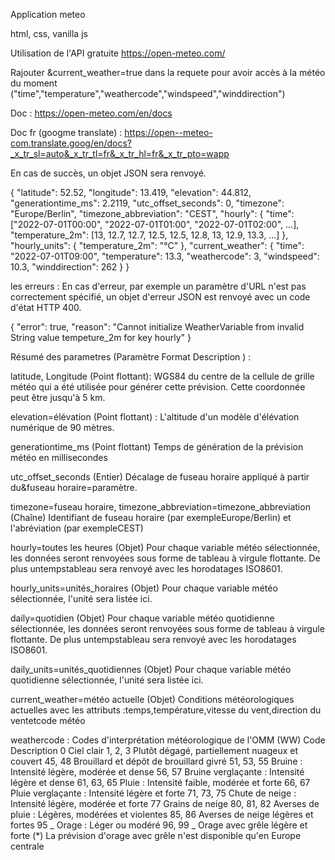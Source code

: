 Application meteo

html, css, vanilla js

Utilisation de l'API gratuite https://open-meteo.com/

Rajouter &current_weather=true dans la requete pour avoir accès à la météo du moment ("time","temperature","weathercode","windspeed","winddirection")

Doc : https://open-meteo.com/en/docs

Doc fr (googme translate) :
https://open--meteo-com.translate.goog/en/docs?_x_tr_sl=auto&_x_tr_tl=fr&_x_tr_hl=fr&_x_tr_pto=wapp

En cas de succès, un objet JSON sera renvoyé.

{
"latitude": 52.52,
"longitude": 13.419,
"elevation": 44.812,
"generationtime_ms": 2.2119,
"utc_offset_seconds": 0,
"timezone": "Europe/Berlin",
"timezone_abbreviation": "CEST",
"hourly": {
"time": ["2022-07-01T00:00", "2022-07-01T01:00", "2022-07-01T02:00", ...],
"temperature_2m": [13, 12.7, 12.7, 12.5, 12.5, 12.8, 13, 12.9, 13.3, ...]
},
"hourly_units": {
"temperature_2m": "°C"
},
"current_weather": {
"time": "2022-07-01T09:00",
"temperature": 13.3,
"weathercode": 3,
"windspeed": 10.3,
"winddirection": 262
}
}

les erreurs :
En cas d'erreur, par exemple un paramètre d'URL n'est pas correctement spécifié, un objet d'erreur JSON est renvoyé avec un code d'état HTTP 400.

{
"error": true,
"reason": "Cannot initialize WeatherVariable from invalid String value tempeture_2m for key hourly"
}

Résumé des parametres (Paramètre Format Description ) :

latitude, Longitude (Point flottant): WGS84 du centre de la cellule de grille météo qui a été utilisée pour générer cette prévision. Cette coordonnée peut être jusqu'à 5 km.

elevation=élévation (Point flottant) : L'altitude d'un modèle d'élévation numérique de 90 mètres.

generationtime_ms (Point flottant) Temps de génération de la prévision météo en millisecondes

utc_offset_seconds (Entier) Décalage de fuseau horaire appliqué à partir du&fuseau horaire=paramètre.

timezone=fuseau horaire, timezone_abbreviation=timezone_abbreviation (Chaîne) Identifiant de fuseau horaire (par exempleEurope/Berlin) et l'abréviation (par exempleCEST)

hourly=toutes les heures (Objet) Pour chaque variable météo sélectionnée, les données seront renvoyées sous forme de tableau à virgule flottante. De plus untempstableau sera renvoyé avec les horodatages ISO8601.

hourly_units=unités_horaires (Objet) Pour chaque variable météo sélectionnée, l'unité sera listée ici.

daily=quotidien (Objet) Pour chaque variable météo quotidienne sélectionnée, les données seront renvoyées sous forme de tableau à virgule flottante. De plus untempstableau sera renvoyé avec les horodatages ISO8601.

daily_units=unités_quotidiennes (Objet) Pour chaque variable météo quotidienne sélectionnée, l'unité sera listée ici.

current_weather=météo actuelle (Objet) Conditions météorologiques actuelles avec les attributs :temps,température,vitesse du vent,direction du ventetcode météo

weathercode :
Codes d'interprétation météorologique de l'OMM (WW)
Code Description
0 Ciel clair
1, 2, 3 Plutôt dégagé, partiellement nuageux et couvert
45, 48 Brouillard et dépôt de brouillard givré
51, 53, 55 Bruine : Intensité légère, modérée et dense
56, 57 Bruine verglaçante : Intensité légère et dense
61, 63, 65 Pluie : Intensité faible, modérée et forte
66, 67 Pluie verglaçante : Intensité légère et forte
71, 73, 75 Chute de neige : Intensité légère, modérée et forte
77 Grains de neige
80, 81, 82 Averses de pluie : Légères, modérées et violentes
85, 86 Averses de neige légères et fortes
95 _ Orage : Léger ou modéré
96, 99 _ Orage avec grêle légère et forte
(\*) La prévision d'orage avec grêle n'est disponible qu'en Europe centrale
